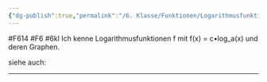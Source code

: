 ```yaml
---
{"dg-publish":true,"permalink":"/6. Klasse/Funktionen/Logarithmusfunktion/"}
---
```


#F614 #F6 #6kl
Ich kenne Logarithmusfunktionen f mit f(x) = c•log_a(x) und deren Graphen.

siehe auch:
___


